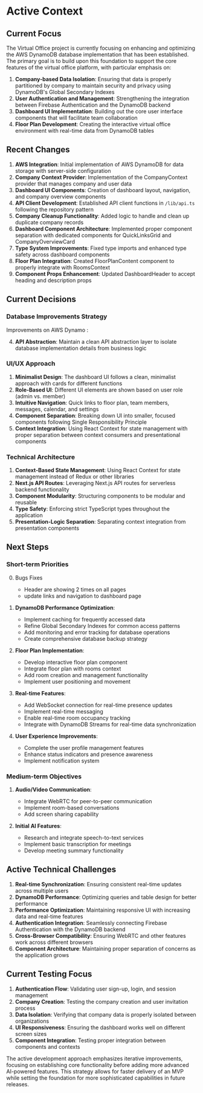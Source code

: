 # Active Context

## Current Focus

The Virtual Office project is currently focusing on enhancing and optimizing the AWS DynamoDB database implementation that has been established. The primary goal is to build upon this foundation to support the core features of the virtual office platform, with particular emphasis on:

1. **Company-based Data Isolation**: Ensuring that data is properly partitioned by company to maintain security and privacy using DynamoDB's Global Secondary Indexes
2. **User Authentication and Management**: Strengthening the integration between Firebase Authentication and the DynamoDB backend
3. **Dashboard UI Implementation**: Building out the core user interface components that will facilitate team collaboration
4. **Floor Plan Development**: Creating the interactive virtual office environment with real-time data from DynamoDB tables

## Recent Changes

1. **AWS Integration**: Initial implementation of AWS DynamoDB for data storage with server-side configuration
2. **Company Context Provider**: Implementation of the CompanyContext provider that manages company and user data
3. **Dashboard UI Components**: Creation of dashboard layout, navigation, and company overview components
4. **API Client Development**: Established API client functions in `/lib/api.ts` following the repository pattern
5. **Company Cleanup Functionality**: Added logic to handle and clean up duplicate company records
6. **Dashboard Component Architecture**: Implemented proper component separation with dedicated components for QuickLinksGrid and CompanyOverviewCard
7. **Type System Improvements**: Fixed type imports and enhanced type safety across dashboard components
8. **Floor Plan Integration**: Created FloorPlanContent component to properly integrate with RoomsContext
9. **Component Props Enhancement**: Updated DashboardHeader to accept heading and description props

## Current Decisions

### Database Improvements Strategy

Improvements on AWS Dynamo :

4. **API Abstraction**: Maintain a clean API abstraction layer to isolate database implementation details from business logic

### UI/UX Approach

1. **Minimalist Design**: The dashboard UI follows a clean, minimalist approach with cards for different functions
2. **Role-Based UI**: Different UI elements are shown based on user role (admin vs. member)
3. **Intuitive Navigation**: Quick links to floor plan, team members, messages, calendar, and settings
4. **Component Separation**: Breaking down UI into smaller, focused components following Single Responsibility Principle
5. **Context Integration**: Using React Context for state management with proper separation between context consumers and presentational components

### Technical Architecture

1. **Context-Based State Management**: Using React Context for state management instead of Redux or other libraries
2. **Next.js API Routes**: Leveraging Next.js API routes for serverless backend functionality
3. **Component Modularity**: Structuring components to be modular and reusable
4. **Type Safety**: Enforcing strict TypeScript types throughout the application
5. **Presentation-Logic Separation**: Separating context integration from presentation components

## Next Steps

### Short-term Priorities
0. Bugs Fixes
   - Header are showing 2 times on all pages
   - update links and navigation to dashboard page
   
1. **DynamoDB Performance Optimization**: 
   - Implement caching for frequently accessed data
   - Refine Global Secondary Indexes for common access patterns
   - Add monitoring and error tracking for database operations
   - Create comprehensive database backup strategy

2. **Floor Plan Implementation**:
   - Develop interactive floor plan component
   - Integrate floor plan with rooms context
   - Add room creation and management functionality
   - Implement user positioning and movement

3. **Real-time Features**:
   - Add WebSocket connection for real-time presence updates
   - Implement real-time messaging
   - Enable real-time room occupancy tracking
   - Integrate with DynamoDB Streams for real-time data synchronization

4. **User Experience Improvements**:
   - Complete the user profile management features
   - Enhance status indicators and presence awareness
   - Implement notification system

### Medium-term Objectives

1. **Audio/Video Communication**:
   - Integrate WebRTC for peer-to-peer communication
   - Implement room-based conversations
   - Add screen sharing capability

2. **Initial AI Features**:
   - Research and integrate speech-to-text services
   - Implement basic transcription for meetings
   - Develop meeting summary functionality

## Active Technical Challenges

1. **Real-time Synchronization**: Ensuring consistent real-time updates across multiple users
2. **DynamoDB Performance**: Optimizing queries and table design for better performance
3. **Performance Optimization**: Maintaining responsive UI with increasing data and real-time features
4. **Authentication Integration**: Seamlessly connecting Firebase Authentication with the DynamoDB backend
5. **Cross-Browser Compatibility**: Ensuring WebRTC and other features work across different browsers
6. **Component Architecture**: Maintaining proper separation of concerns as the application grows

## Current Testing Focus

1. **Authentication Flow**: Validating user sign-up, login, and session management
2. **Company Creation**: Testing the company creation and user invitation process
3. **Data Isolation**: Verifying that company data is properly isolated between organizations
4. **UI Responsiveness**: Ensuring the dashboard works well on different screen sizes
5. **Component Integration**: Testing proper integration between components and contexts

The active development approach emphasizes iterative improvements, focusing on establishing core functionality before adding more advanced AI-powered features. This strategy allows for faster delivery of an MVP while setting the foundation for more sophisticated capabilities in future releases.
